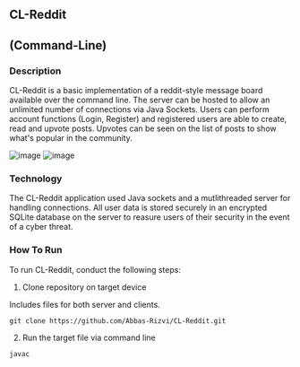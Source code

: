 ## CL-Reddit
## (Command-Line)

### Description

CL-Reddit is a basic implementation of a reddit-style message board available
over the command line. The server can be hosted to allow an unlimited number of
connections via Java Sockets. Users can perform account functions (Login,
Register) and registered users are able to create, read and upvote posts. Upvotes can be
seen on the list of posts to show what's popular in the community.

![image](https://github.com/Abbas-Rizvi/CL-Reddit/assets/73917749/1b34d1d3-f3d3-457b-89e0-13d40503de67)
![image](https://github.com/Abbas-Rizvi/CL-Reddit/assets/73917749/7e0d4ad4-6803-46ee-909e-f33750c32cdd)


### Technology

The CL-Reddit application used Java sockets and a mutlithreaded server for
handling connections. All user data is stored securely in an encrypted SQLite
database on the server to reasure users of their security in the event of a
cyber threat.


### How To Run

To run CL-Reddit, conduct the following steps:

1. Clone repository on target device

Includes files for both server and clients.

`git clone https://github.com/Abbas-Rizvi/CL-Reddit.git`

2. Run the target file via command line

`javac`

